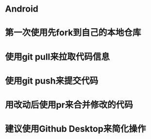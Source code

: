 # Android

# 第一次使用先fork到自己的本地仓库

# 使用**git pull**来拉取代码信息

# 使用**git push**来提交代码

# 用改动后使用pr来合并修改的代码

# 建议使用Github Desktop来简化操作
